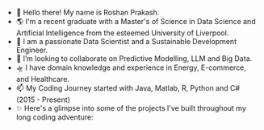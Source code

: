 - 👋 Hello there! My name is Roshan Prakash.
- 🌎 I'm a recent graduate with a Master's of Science in Data Science and Artificial Intelligence from the esteemed University of Liverpool.
- 🌱 I am a passionate Data Scientist and a Sustainable Development Engineer.
- 👀 I’m looking to collaborate on Predictive Modelling, LLM and Big Data.
- 🛸 I have domain knowledge and experience in Energy, E-commerce, and Healthcare.
- 📫 My Coding Journey started with Java, Matlab, R, Python and C# (2015 - Present)
- ✨ Here's a glimpse into some of the projects I've built throughout my long coding adventure:

<!---
RoshanPrakash18/RoshanPrakash18 is a ✨ special ✨ repository because its `README.md` (this file) appears on your GitHub profile.
You can click the Preview link to take a look at your changes.
--->
